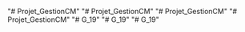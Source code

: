 "# Projet_GestionCM" 
"# Projet_GestionCM" 
"# Projet_GestionCM" 
"# Projet_GestionCM" 
"# G_19" 
"# G_19" 
"# G_19" 
